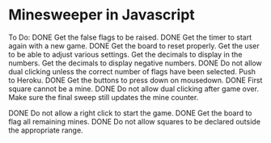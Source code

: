 # Minesweeper in Javascript

To Do:
DONE      Get the false flags to be raised.
DONE      Get the timer to start again with a new game.
DONE      Get the board to reset properly.
          Get the user to be able to adjust various settings.
          Get the decimals to display in the numbers.
          Get the decimals to display negative numbers.
DONE      Do not allow dual clicking unless the correct number of flags have been selected.
          Push to Heroku.
DONE      Get the buttons to press down on mousedown.
DONE      First square cannot be a mine.
DONE      Do not allow dual clicking after game over.
          Make sure the final sweep still updates the mine counter.

DONE      Do not allow a right click to start the game.
DONE      Get the board to flag all remaining mines.
DONE      Do not allow squares to be declared outside the appropriate range.
